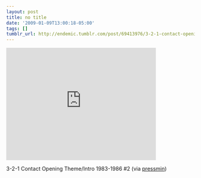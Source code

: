 ```yaml
---
layout: post
title: no title
date: '2009-01-09T13:00:18-05:00'
tags: []
tumblr_url: http://endemic.tumblr.com/post/69413976/3-2-1-contact-opening-themeintro-1983-1986-2
---
```

<iframe width="400" height="300" id="youtube_iframe" src="https://www.youtube.com/embed/s2-LEBc2sO8?feature=oembed&amp;enablejsapi=1&amp;origin=http://safe.txmblr.com&amp;wmode=opaque" frameborder="0" allowfullscreen></iframe>  

3-2-1 Contact Opening Theme/Intro 1983-1986 #2 (via [pressmin](http://youtube.com/user/pressmin))

